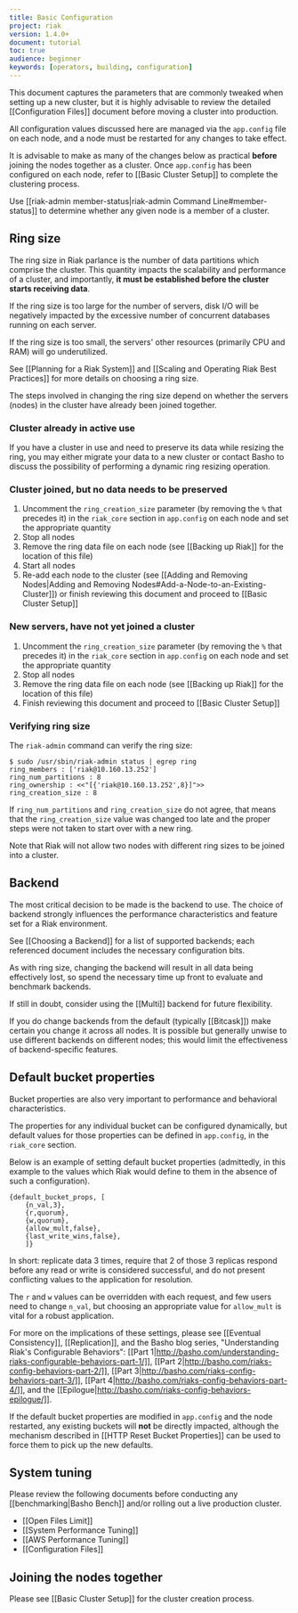 ```yaml
---
title: Basic Configuration
project: riak
version: 1.4.0+
document: tutorial
toc: true
audience: beginner
keywords: [operators, building, configuration]
---
```


This document captures the parameters that are commonly tweaked when
setting up a new cluster, but it is highly advisable to review the
detailed [[Configuration Files]] document before moving a cluster into
production.

All configuration values discussed here are managed via the
`app.config` file on each node, and a node must be restarted for any
changes to take effect.

It is advisable to make as many of the changes below as practical
**before** joining the nodes together as a cluster. Once `app.config`
has been configured on each node, refer to [[Basic Cluster Setup]] to
complete the clustering process.

Use [[riak-admin member-status|riak-admin Command Line#member-status]]
to determine whether any given node is a member of a cluster.

## Ring size

The ring size in Riak parlance is the number of data partitions which
comprise the cluster. This quantity impacts the scalability and
performance of a cluster, and importantly, **it must be established
before the cluster starts receiving data**.

If the ring size is too large for the number of servers, disk I/O will
be negatively impacted by the excessive number of concurrent databases
running on each server.

If the ring size is too small, the servers' other resources (primarily
CPU and RAM) will go underutilized.

See [[Planning for a Riak System]] and
[[Scaling and Operating Riak Best Practices]] for more details on
choosing a ring size.

The steps involved in changing the ring size depend on whether the
servers (nodes) in the cluster have already been joined together.

### Cluster already in active use

If you have a cluster in use and need to preserve its data while
resizing the ring, you may either migrate your data to a new cluster
or contact Basho to discuss the possibility of performing a dynamic
ring resizing operation.

### Cluster joined, but no data needs to be preserved

1.  Uncomment the `ring_creation_size` parameter (by removing the `%`
that precedes it) in the `riak_core` section in `app.config` on each
node and set the appropriate quantity
2.  Stop all nodes
3.  Remove the ring data file on each node (see [[Backing up Riak]] for the location of this file)
4.  Start all nodes
5.  Re-add each node to the cluster (see [[Adding and Removing Nodes|Adding and Removing Nodes#Add-a-Node-to-an-Existing-Cluster]]) or finish reviewing this document and proceed to [[Basic Cluster Setup]]

### New servers, have not yet joined a cluster

1.  Uncomment the `ring_creation_size` parameter (by removing the `%`
that precedes it) in the `riak_core` section in `app.config` on each
node and set the appropriate quantity
2.  Stop all nodes
3.  Remove the ring data file on each node (see [[Backing up Riak]] for the location of this file)
4.  Finish reviewing this document and proceed to [[Basic Cluster Setup]]

### Verifying ring size

The `riak-admin` command can verify the ring size:

    $ sudo /usr/sbin/riak-admin status | egrep ring
    ring_members : ['riak@10.160.13.252']
    ring_num_partitions : 8
    ring_ownership : <<"[{'riak@10.160.13.252',8}]">>
    ring_creation_size : 8

If `ring_num_partitions` and `ring_creation_size` do not agree, that
means that the `ring_creation_size` value was changed too late and the
proper steps were not taken to start over with a new ring.

Note that Riak will not allow two nodes with different ring sizes to
be joined into a cluster.

## Backend

The most critical decision to be made is the backend to use. The
choice of backend strongly influences the performance characteristics
and feature set for a Riak environment.

See [[Choosing a Backend]] for a list of supported backends; each
referenced document includes the necessary configuration bits.

As with ring size, changing the backend will result in all data being
effectively lost, so spend the necessary time up front to evaluate and
benchmark backends.

If still in doubt, consider using the [[Multi]] backend for future
flexibility.

If you do change backends from the default (typically [[Bitcask]])
make certain you change it across all nodes. It is possible but
generally unwise to use different backends on different nodes; this
would limit the effectiveness of backend-specific features.

## Default bucket properties

Bucket properties are also very important to performance and
behavioral characteristics.

The properties for any individual bucket can be configured
dynamically, but default values for those properties can be defined in
`app.config`, in the `riak_core` section.

Below is an example of setting default bucket properties (admittedly,
in this example to the values which Riak would define to them in the
absence of such a configuration).

```
{default_bucket_props, [
    {n_val,3},
    {r,quorum},
    {w,quorum},
    {allow_mult,false},
    {last_write_wins,false},
    ]}
```

In short: replicate data 3 times, require that 2 of those 3 replicas
respond before any read or write is considered successful, and do not
present conflicting values to the application for resolution.

The `r` and `w` values can be overridden with each request, and few
users need to change `n_val`, but choosing an appropriate value for
`allow_mult` is vital for a robust application.

For more on the implications of these settings, please see
[[Eventual Consistency]], [[Replication]], and the Basho blog series,
"Understanding Riak's Configurable Behaviors":
[[Part 1|http://basho.com/understanding-riaks-configurable-behaviors-part-1/]],
[[Part 2|http://basho.com/riaks-config-behaviors-part-2/]],
[[Part 3|http://basho.com/riaks-config-behaviors-part-3/]],
[[Part 4|http://basho.com/riaks-config-behaviors-part-4/]], and the
[[Epilogue|http://basho.com/riaks-config-behaviors-epilogue/]].

If the default bucket properties are modified in `app.config` and the
node restarted, any existing buckets will **not** be directly
impacted, although the mechanism described in
[[HTTP Reset Bucket Properties]] can be used to force them to pick up
the new defaults.

## System tuning

Please review the following documents before conducting any
[[benchmarking|Basho Bench]] and/or rolling out a live production
cluster.

* [[Open Files Limit]]
* [[System Performance Tuning]]
* [[AWS Performance Tuning]]
* [[Configuration Files]]

## Joining the nodes together

Please see [[Basic Cluster Setup]] for the cluster creation process.
